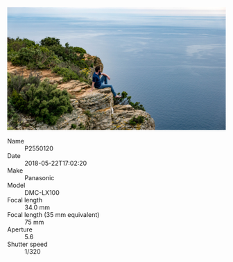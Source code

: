 [![P2550120](/photos/hd/P2550120.jpg)](/photos/full/P2550120.jpg?raw=true)

<dl>
  <dt>Name</dt>
  <dd>P2550120</dd>
  <dt>Date</dt>
  <dd>2018-05-22T17:02:20</dd>
  <dt>Make</dt>
  <dd>Panasonic</dd>
  <dt>Model</dt>
  <dd>DMC-LX100</dd>
  <dt>Focal length</dt>
  <dd>34.0 mm</dd>
  <dt>Focal length (35 mm equivalent)</dt>
  <dd>75 mm</dd>
  <dt>Aperture</dt>
  <dd>5.6</dd>
  <dt>Shutter speed</dt>
  <dd>1/320</dd>
</dl>
